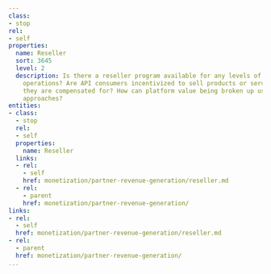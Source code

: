 ```yaml
---
class:
- stop
rel:
- self
properties:
  name: Reseller
  sort: 3645
  level: 2
  description: Is there a reseller program available for any levels of API platform
    operations? Are API consumers incentivized to sell products or services, in which
    they are compensated for? How can platform value being broken up using reseller
    approaches?
entities:
- class:
  - stop
  rel:
  - self
  properties:
    name: Reseller
  links:
  - rel:
    - self
    href: monetization/partner-revenue-generation/reseller.md
  - rel:
    - parent
    href: monetization/partner-revenue-generation/
links:
- rel:
  - self
  href: monetization/partner-revenue-generation/reseller.md
- rel:
  - parent
  href: monetization/partner-revenue-generation/
...
```


